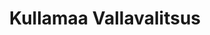 ---
title: Kullamaa Vallavalitsus
maintainer_name: Kersti Lipu
maintainer_email: kersti@kullamaa.ee
description: '' 
twitter: ''
---